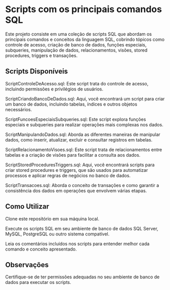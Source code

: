 # Scripts com os principais comandos SQL
Este projeto consiste em uma coleção de scripts SQL que abordam os principais comandos e conceitos da linguagem SQL, cobrindo tópicos como controle de acesso, criação de banco de dados, funções especiais, subqueries, manipulação de dados, relacionamentos, visões, stored procedures, triggers e transações.

## Scripts Disponíveis
ScriptControleDeAcesso.sql: Este script trata do controle de acesso, incluindo permissões e privilégios de usuários.

ScriptCriandoBancoDeDados.sql: Aqui, você encontrará um script para criar um banco de dados, incluindo tabelas, índices e outros objetos necessários.

ScriptFuncoesEspeciaisSubqueries.sql: Este script explora funções especiais e subqueries para realizar operações mais complexas nos dados.

ScriptManipulandoDados.sql: Aborda as diferentes maneiras de manipular dados, como inserir, atualizar, excluir e consultar registros em tabelas.

ScriptRelacionamentoVisoes.sql: Este script trata de relacionamentos entre tabelas e a criação de visões para facilitar a consulta aos dados.

ScriptStoredProceduresTriggers.sql: Aqui, você encontrará scripts para criar stored procedures e triggers, que são usados para automatizar processos e aplicar regras de negócios no banco de dados.

ScriptTransacoes.sql: Aborda o conceito de transações e como garantir a consistência dos dados em operações que envolvem várias etapas.

## Como Utilizar
Clone este repositório em sua máquina local.

Execute os scripts SQL em seu ambiente de banco de dados SQL Server, MySQL, PostgreSQL ou outro sistema compatível.

Leia os comentários incluídos nos scripts para entender melhor cada comando e conceito apresentado.

## Observações
Certifique-se de ter permissões adequadas no seu ambiente de banco de dados para executar os scripts.
